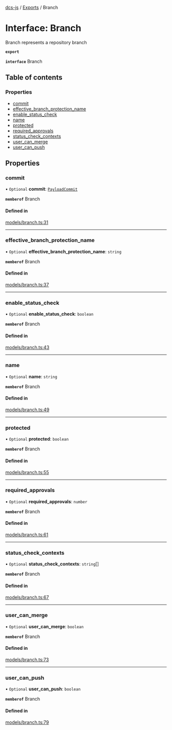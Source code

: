 [dcs-js](../README.md) / [Exports](../modules.md) / Branch

# Interface: Branch

Branch represents a repository branch

**`export`**

**`interface`** Branch

## Table of contents

### Properties

- [commit](Branch.md#commit)
- [effective\_branch\_protection\_name](Branch.md#effective_branch_protection_name)
- [enable\_status\_check](Branch.md#enable_status_check)
- [name](Branch.md#name)
- [protected](Branch.md#protected)
- [required\_approvals](Branch.md#required_approvals)
- [status\_check\_contexts](Branch.md#status_check_contexts)
- [user\_can\_merge](Branch.md#user_can_merge)
- [user\_can\_push](Branch.md#user_can_push)

## Properties

### <a id="commit" name="commit"></a> commit

• `Optional` **commit**: [`PayloadCommit`](PayloadCommit.md)

**`memberof`** Branch

#### Defined in

[models/branch.ts:31](https://github.com/unfoldingWord/dcs-js/blob/dd84989/models/branch.ts#L31)

___

### <a id="effective_branch_protection_name" name="effective_branch_protection_name"></a> effective\_branch\_protection\_name

• `Optional` **effective\_branch\_protection\_name**: `string`

**`memberof`** Branch

#### Defined in

[models/branch.ts:37](https://github.com/unfoldingWord/dcs-js/blob/dd84989/models/branch.ts#L37)

___

### <a id="enable_status_check" name="enable_status_check"></a> enable\_status\_check

• `Optional` **enable\_status\_check**: `boolean`

**`memberof`** Branch

#### Defined in

[models/branch.ts:43](https://github.com/unfoldingWord/dcs-js/blob/dd84989/models/branch.ts#L43)

___

### <a id="name" name="name"></a> name

• `Optional` **name**: `string`

**`memberof`** Branch

#### Defined in

[models/branch.ts:49](https://github.com/unfoldingWord/dcs-js/blob/dd84989/models/branch.ts#L49)

___

### <a id="protected" name="protected"></a> protected

• `Optional` **protected**: `boolean`

**`memberof`** Branch

#### Defined in

[models/branch.ts:55](https://github.com/unfoldingWord/dcs-js/blob/dd84989/models/branch.ts#L55)

___

### <a id="required_approvals" name="required_approvals"></a> required\_approvals

• `Optional` **required\_approvals**: `number`

**`memberof`** Branch

#### Defined in

[models/branch.ts:61](https://github.com/unfoldingWord/dcs-js/blob/dd84989/models/branch.ts#L61)

___

### <a id="status_check_contexts" name="status_check_contexts"></a> status\_check\_contexts

• `Optional` **status\_check\_contexts**: `string`[]

**`memberof`** Branch

#### Defined in

[models/branch.ts:67](https://github.com/unfoldingWord/dcs-js/blob/dd84989/models/branch.ts#L67)

___

### <a id="user_can_merge" name="user_can_merge"></a> user\_can\_merge

• `Optional` **user\_can\_merge**: `boolean`

**`memberof`** Branch

#### Defined in

[models/branch.ts:73](https://github.com/unfoldingWord/dcs-js/blob/dd84989/models/branch.ts#L73)

___

### <a id="user_can_push" name="user_can_push"></a> user\_can\_push

• `Optional` **user\_can\_push**: `boolean`

**`memberof`** Branch

#### Defined in

[models/branch.ts:79](https://github.com/unfoldingWord/dcs-js/blob/dd84989/models/branch.ts#L79)
